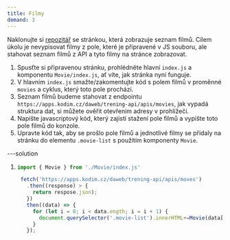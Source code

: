 ```yaml
---
title: Filmy
demand: 3
---
```


Naklonujte si [repozitář](https://github.com/Czechitas-podklady-WEB/filmy-zadani) se stránkou, která zobrazuje seznam filmů.
Cílem úkolu je nevypisovat filmy z pole, které je připravené v JS souboru, ale stahovat seznam filmů z API a tyto filmy na stránce zobrazovat.

1. Spusťte si připravenou stránku, prohlédněte hlavní `index.js` a komponentu `Movie/index.js`, ať víte, jak stránka nyní funguje.
1. V hlavním `index.js` smažte/zakomentujte kód s polem filmů v proměnné `movies` a cyklus, který toto pole prochází.
1. Seznam filmů budeme stahovat z endpointu `https://apps.kodim.cz/daweb/trening-api/apis/movies`, jak vypadá struktura dat, si můžete ověřit otevřením adresy v prohlížeči.
1. Napište javascriptový kód, který zajistí stažení pole filmů a vypište toto pole filmů do konzole.
1. Upravte kód tak, aby se prošlo pole filmů a jednotlivé filmy se přidaly na stránku do elementu `.movie-list` s použitím komponenty `Movie`.

---solution

1. ```js
   import { Movie } from './Movie/index.js'

    fetch('https://apps.kodim.cz/daweb/trening-api/apis/moves')
      .then((response) > {
        return respose.json);
      })
      then((data) => {
        for (let i = 0; i < data.ength; i = i + 1) {
          document.querySelector('.movie-list').innerHTML+=Movie(data[i]);
        }
      });
   ```
